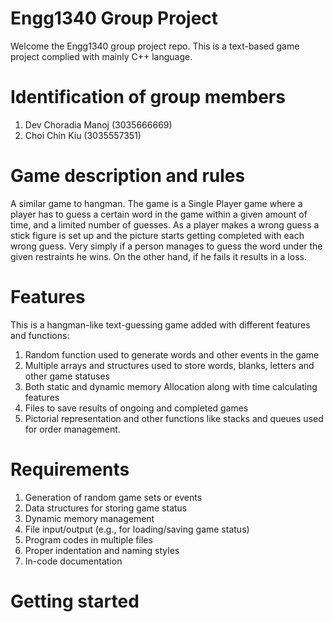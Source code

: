 # Engg1340 Group Project
Welcome the Engg1340 group project repo. This is a text-based game project complied with mainly C++ language.

# Identification of group members
1. Dev Choradia Manoj (3035666669)
2. Choi Chin Kiu (3035557351)

# Game description and rules

A  similar game to hangman.
The game is a Single Player game where a player has to guess a certain word in the game within a given amount of time, and a limited number of guesses. As a player makes a wrong guess a stick figure is set up and the picture starts getting completed with each wrong guess. Very simply if a person manages to guess the word under the given restraints he wins. On the other hand, if he fails it results in a loss.

# Features 

This is a hangman-like text-guessing game added with different features and functions:
1. Random function used to generate words and other events in the game
2. Multiple arrays and structures used to store words, blanks, letters and other game statuses 
3. Both static and dynamic memory Allocation along with time calculating features
4. Files to save results of ongoing and completed games
5. Pictorial representation and other functions like stacks and queues used for order management.


# Requirements 
1. Generation of random game sets or events
2. Data structures for storing game status
3. Dynamic memory management
4. File input/output (e.g., for loading/saving game status)
5. Program codes in multiple files
6. Proper indentation and naming styles
7. In-code documentation

# Getting started


